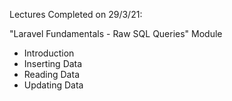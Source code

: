 Lectures Completed on 29/3/21:

"Laravel Fundamentals - Raw SQL Queries" Module
* Introduction
* Inserting Data
* Reading Data
* Updating Data
